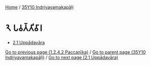 
[Home](/) / [35Y10 Indriyayamakapāḷi](/tipitaka/35Y10.md)

# 𑁨 𑀧𑀯𑀢𑁆𑀢𑀺𑀯𑀸𑀭

* [2.1 Uppādavāra](/tipitaka/35Y10/2/2.1.md)

[Go to previous page (1.2.4.2 Paccanīka)](/tipitaka/35Y10/1/1.2/1.2.4/1.2.4.2.md) / [Go to parent page (35Y10 Indriyayamakapāḷi)](/tipitaka/35Y10/0.md) / [Go to next page (2.1 Uppādavāra)](/tipitaka/35Y10/2/2.1.md)


